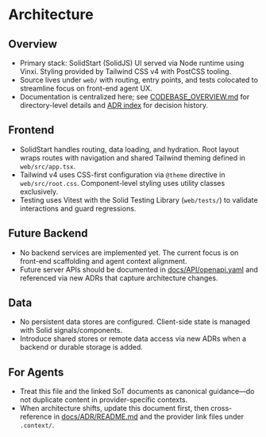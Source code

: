 # Architecture

## Overview

- Primary stack: SolidStart (SolidJS) UI served via Node runtime using Vinxi. Styling provided by Tailwind CSS v4 with PostCSS tooling.
- Source lives under `web/` with routing, entry points, and tests colocated to streamline focus on front-end agent UX.
- Documentation is centralized here; see [CODEBASE_OVERVIEW.md](./CODEBASE_OVERVIEW.md) for directory-level details and [ADR index](./ADR/README.md) for decision history.

## Frontend

- SolidStart handles routing, data loading, and hydration. Root layout wraps routes with navigation and shared Tailwind theming defined in `web/src/app.tsx`.
- Tailwind v4 uses CSS-first configuration via `@theme` directive in `web/src/root.css`. Component-level styling uses utility classes exclusively.
- Testing uses Vitest with the Solid Testing Library (`web/tests/`) to validate interactions and guard regressions.

## Future Backend

- No backend services are implemented yet. The current focus is on front-end scaffolding and agent context alignment.
- Future server APIs should be documented in [docs/API/openapi.yaml](./API/openapi.yaml) and referenced via new ADRs that capture architecture changes.

## Data

- No persistent data stores are configured. Client-side state is managed with Solid signals/components.
- Introduce shared stores or remote data access via new ADRs when a backend or durable storage is added.

## For Agents

- Treat this file and the linked SoT documents as canonical guidance—do not duplicate content in provider-specific contexts.
- When architecture shifts, update this document first, then cross-reference in [docs/ADR/README.md](./ADR/README.md) and the provider link files under `.context/`.

